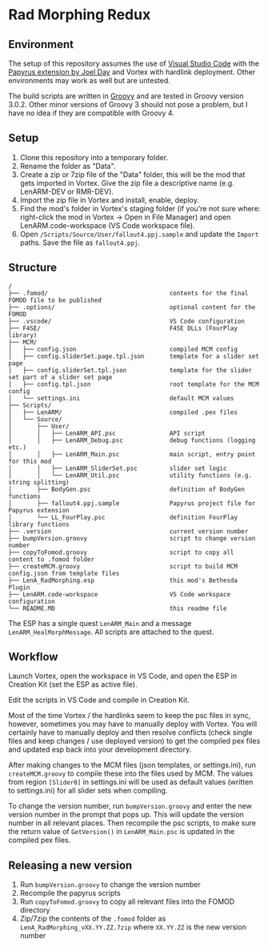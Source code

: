 # Rad Morphing Redux




## Environment

The setup of this repository assumes the use of 
[Visual Studio Code](https://code.visualstudio.com/) with the 
[Papyrus extension by Joel Day](https://marketplace.visualstudio.com/items?itemName=joelday.papyrus-lang-vscode) 
and Vortex with hardlink deployment. Other environments may work as well but are untested.

The build scripts are written in [Groovy](https://groovy-lang.org/) and are tested in Groovy 
version 3.0.2. Other minor versions of Groovy 3 should not pose a problem, but I have no idea 
if they are compatible with Groovy 4.


## Setup

1. Clone this repository into a temporary folder.
1. Rename the folder as "Data".
1. Create a zip or 7zip file of the "Data" folder, this will be the mod that gets imported in 
Vortex. Give the zip file a descriptive name (e.g. LenARM-DEV or RMR-DEV).
1. Import the zip file in Vortex and install, enable, deploy.
1. Find the mod's folder in Vortex's staging folder (if you're not sure where: right-click the 
mod in Vortex -> Open in File Manager) and open LenARM.code-workspace (VS Code workspace file).
1. Open `/Scripts/Source/User/fallout4.ppj.sample` and update the `Import` paths. Save the file 
as `fallout4.ppj`.


## Structure

```
/
├── .fomod/                                  contents for the final FOMOD file to be published
├── .options/                                optional content for the FOMOD
├── .vscode/                                 VS Code configuration
├── F4SE/                                    F4SE DLLs (FourPlay library)
├── MCM/                                     
│   ├── config.json                          compiled MCM config
│   ├── config.sliderSet.page.tpl.json       template for a slider set page
│   ├── config.sliderSet.tpl.json            template for the slider set part of a slider set page
│   ├── config.tpl.json                      root template for the MCM config
│   └── settings.ini                         default MCM values
├── Scripts/                                 
│   ├── LenARM/                              compiled .pex files
│   └── Source/                              
│       ├── User/                            
│       │   ├── LenARM_API.psc               API script
│       │   ├── LenARM_Debug.psc             debug functions (logging etc.)
│       │   ├── LenARM_Main.psc              main script, entry point for this mod
│       │   ├── LenARM_SliderSet.psc         slider set logic
│       │   └── LenARM_Util.psc              utility functions (e.g. string splitting)
│       ├── BodyGen.psc                      definition of BodyGen functions
│       ├── fallout4.ppj.sample              Papyrus project file for Papyrus extension
│       └── LL_FourPlay.psc                  definition FourPlay library functions
├── .version                                 current version number
├── bumpVersion.groovy                       script to change version number
├── copyToFomod.groovy                       script to copy all content to .fomod folder
├── createMCM.groovy                         script to build MCM config.json from template files
├── LenA_RadMorphing.esp                     this mod's Bethesda Plugin
├── LenARM.code-workspace                    VS Code workspace configuration
└── README.MD                                this readme file
```

The ESP has a single quest `LenARM_Main` and a message `LenARM_HealMorphMessage`. All scripts 
are attached to the quest.


## Workflow

Launch Vortex, open the workspace in VS Code, and open the ESP in Creation Kit (set the ESP as 
active file).

Edit the scripts in VS Code and compile in Creation Kit.

Most of the time Vortex / the hardlinks seem to keep the psc files in sync, however, sometimes 
you may have to manually deploy with Vortex. You will certainly have to manually deploy and 
then resolve conflicts (check single files and keep changes / use deployed version) to get the 
compiled pex files and updated esp back into your development directory.

After making changes to the MCM files (json templates, or settings.ini), run `createMCM.groovy`
to compile these into the files used by MCM. The values from region `[Slider0]` in settings.ini 
will be used as default values (written to settings.ini) for all slider sets when compiling.

To change the version number, run `bumpVersion.groovy` and enter the new version number in 
the prompt that pops up. This will update the version number in all relevant places. Then 
recompile the psc scripts, to make sure the return value of `GetVersion()` in `LenARM_Main.psc`
is updated in the compiled pex files.


## Releasing a new version

1. Run `bumpVersion.groovy` to change the version number
1. Recompile the papyrus scripts
1. Run `copyToFomod.groovy` to copy all relevant files into the FOMOD directory
1. Zip/7zip the contents of the `.fomod` folder as `LenA_RadMorphing_vXX.YY.ZZ.7zip` where 
`XX.YY.ZZ` is the new version number